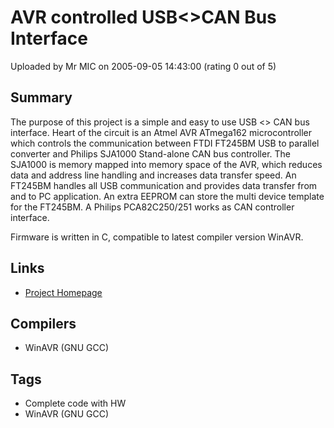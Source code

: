# AVR controlled USB<>CAN Bus Interface

Uploaded by Mr MIC on 2005-09-05 14:43:00 (rating 0 out of 5)

## Summary

The purpose of this project is a simple and easy to use USB <> CAN bus interface. Heart of the circuit is an Atmel AVR ATmega162 microcontroller which controls the communication between FTDI FT245BM USB to parallel converter and Philips SJA1000 Stand-alone CAN bus controller. The SJA1000 is memory mapped into memory space of the AVR, which reduces data and address line handling and increases data transfer speed. An FT245BM handles all USB communication and provides data transfer from and to PC application. An extra EEPROM can store the multi device template for the FT245BM. A Philips PCA82C250/251 works as CAN controller interface.  

Firmware is written in C, compatible to latest compiler version WinAVR.

## Links

- [Project Homepage](http://www.mictronics.de)

## Compilers

- WinAVR (GNU GCC)

## Tags

- Complete code with HW
- WinAVR (GNU GCC)
